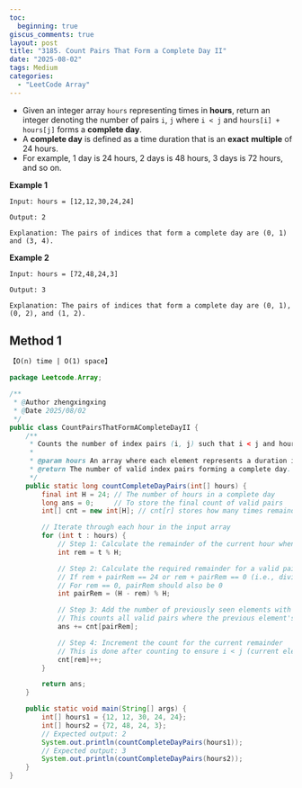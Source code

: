 ```yaml
---
toc:
  beginning: true
giscus_comments: true
layout: post
title: "3185. Count Pairs That Form a Complete Day II"
date: "2025-08-02"
tags: Medium
categories:
  - "LeetCode Array"
---
```




- Given an integer array `hours` representing times in **hours**, return an integer denoting the number of pairs `i`, `j` where `i < j` and `hours[i] + hours[j]` forms a **complete day**.
- A **complete day** is defined as a time duration that is an **exact** **multiple** of 24 hours.
- For example, 1 day is 24 hours, 2 days is 48 hours, 3 days is 72 hours, and so on.

**Example 1**

```
Input: hours = [12,12,30,24,24]

Output: 2

Explanation: The pairs of indices that form a complete day are (0, 1) and (3, 4).
```

**Example 2**

```
Input: hours = [72,48,24,3]

Output: 3

Explanation: The pairs of indices that form a complete day are (0, 1), (0, 2), and (1, 2).
```

## Method 1

```tex
【O(n) time | O(1) space】
```

```java
package Leetcode.Array;

/**
 * @Author zhengxingxing
 * @Date 2025/08/02
 */
public class CountPairsThatFormACompleteDayII {
    /**
     * Counts the number of index pairs (i, j) such that i < j and hours[i] + hours[j] is a multiple of 24.
     *
     * @param hours An array where each element represents a duration in hours.
     * @return The number of valid index pairs forming a complete day.
     */
    public static long countCompleteDayPairs(int[] hours) {
        final int H = 24; // The number of hours in a complete day
        long ans = 0;     // To store the final count of valid pairs
        int[] cnt = new int[H]; // cnt[r] stores how many times remainder r has appeared so far

        // Iterate through each hour in the input array
        for (int t : hours) {
            // Step 1: Calculate the remainder of the current hour when divided by 24
            int rem = t % H;

            // Step 2: Calculate the required remainder for a valid pair
            // If rem + pairRem == 24 or rem + pairRem == 0 (i.e., divisible by 24)
            // For rem == 0, pairRem should also be 0
            int pairRem = (H - rem) % H;

            // Step 3: Add the number of previously seen elements with the required remainder
            // This counts all valid pairs where the previous element's remainder is pairRem
            ans += cnt[pairRem];

            // Step 4: Increment the count for the current remainder
            // This is done after counting to ensure i < j (current element only pairs with previous ones)
            cnt[rem]++;
        }

        return ans;
    }

    public static void main(String[] args) {
        int[] hours1 = {12, 12, 30, 24, 24};
        int[] hours2 = {72, 48, 24, 3};
        // Expected output: 2
        System.out.println(countCompleteDayPairs(hours1));
        // Expected output: 3
        System.out.println(countCompleteDayPairs(hours2));
    }
}

```





